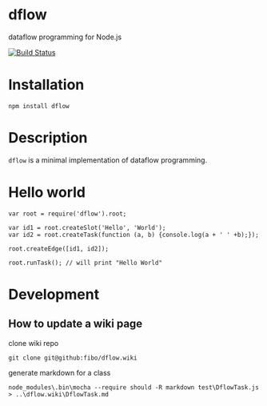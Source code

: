 dflow
=====

dataflow programming for Node.js

[![Build Status](https://travis-ci.org/fibo/dflow.png?branch=master)](https://travis-ci.org/fibo/dflow.png?branch=master)

# Installation

    npm install dflow

# Description

`dflow` is a minimal implementation of dataflow programming.

# Hello world

    var root = require('dflow').root;

    var id1 = root.createSlot('Hello', 'World');
    var id2 = root.createTask(function (a, b) {console.log(a + ' ' +b);});

    root.createEdge([id1, id2]);

    root.runTask(); // will print "Hello World"

# Development

## How to update a wiki page

clone wiki repo

    git clone git@github:fibo/dflow.wiki

generate markdown for a class

    node_modules\.bin\mocha --require should -R markdown test\DflowTask.js > ..\dflow.wiki\DflowTask.md

